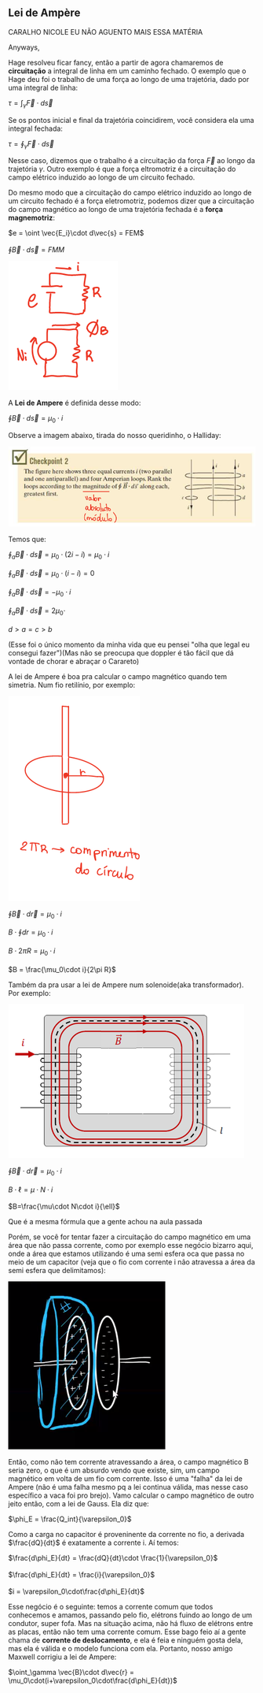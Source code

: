 ## Lei de Ampère

CARALHO NICOLE EU NÃO AGUENTO MAIS ESSA MATÉRIA

Anyways,

Hage resolveu ficar fancy, então a partir de agora chamaremos de **circuitação** a integral de linha em um caminho fechado. O exemplo que o Hage deu foi o trabalho de uma força ao longo de uma trajetória, dado por uma integral de linha:

$\tau = \int_\gamma \vec{F}\cdot d\vec{s}$

Se os pontos inicial e final da trajetória coincidirem, você considera ela uma integral fechada:

$\tau = \oint_\gamma \vec{F}\cdot d\vec{s}$

Nesse caso, dizemos que o trabalho é a circuitação da força $\vec{F}$ ao longo da trajetória $\gamma$. Outro exemplo é que a força eltromotriz é a circuitação do campo elétrico induzido ao longo de um circuito fechado.

Do mesmo modo que a circuitação do campo elétrico induzido ao longo de um circuito fechado é a força eletromotriz, podemos dizer que a circuitação do campo magnético ao longo de uma trajetória fechada é a **força magnemotriz**:

$e = \oint \vec{E_i}\cdot d\vec{s} = FEM$<br><br>
$\oint \vec{B}\cdot d\vec{s} = FMM$

![image.png](img/img19.png)

A **Lei de Ampere** é definida desse modo:

$\oint \vec{B}\cdot d \vec{s} = \mu_0 \cdot i$

Observe a imagem abaixo, tirada do nosso queridinho, o Halliday:

![image.png](img/img20.png)

Temos que:

$\oint_a \vec{B}\cdot d\vec{s} = \mu_0\cdot(2i-i) = \mu_0\cdot i$<br><br>
$\oint_a \vec{B}\cdot d\vec{s} = \mu_0\cdot(i-i) = 0$<br><br>
$\oint_a \vec{B}\cdot d\vec{s} = -\mu_0\cdot i$<br><br>
$\oint_a \vec{B}\cdot d\vec{s} = 2\mu_0\cdot$<br><br>
$d>a=c>b$

(Esse foi o único momento da minha vida que eu pensei "olha que legal eu consegui fazer")(Mas não se preocupa que doppler é tão fácil que dá vontade de chorar e abraçar o Carareto)

A lei de Ampere é boa pra calcular o campo magnético quando tem simetria. Num fio retilínio, por exemplo:

![image.png](img/img21.png)

$\oint\vec{B}\cdot d\vec{r} = \mu_0\cdot i$<br><br>
$B\cdot\oint dr = \mu_0\cdot i$<br><br>
$B\cdot 2\pi R = \mu_0\cdot i$<br><br>
$B = \frac{\mu_0\cdot i}{2\pi R}$

Também da pra usar a lei de Ampere num solenoide(aka transformador). Por exemplo:

![image.png](img/img22.png)

$\oint\vec{B}\cdot d\vec{r} = \mu_0\cdot i$<br><br>
$B\cdot\ell = \mu\cdot N\cdot i$<br><br>
$B=\frac{\mu\cdot N\cdot i}{\ell}$

Que é a mesma fórmula que a gente achou na aula passada

Porém, se você for tentar fazer a circuitação do campo magnético em uma área que não passa corrente, como por exemplo esse negócio bizarro aqui, onde a área que estamos utilizando é uma semi esfera oca que passa no meio de um capacitor (veja que o fio com corrente i não atravessa a área da semi esfera que delimitamos):

![image.png](img/img23.png)

Então, como não tem corrente atravessando a área, o campo magnético B seria zero, o que é um absurdo vendo que existe, sim, um campo magnético em volta de um fio com corrente. Isso é uma "falha" da lei de Ampere (não é uma falha mesmo pq a lei continua válida, mas nesse caso específico a vaca foi pro brejo). Vamo calcular o campo magnético de outro jeito então, com a lei de Gauss. Ela diz que:

$\phi_E = \frac{Q_int}{\varepsilon_0}$

Como a carga no capacitor é proveninente da corrente no fio, a derivada $\frac{dQ}{dt}$ é exatamente a corrente i. Aí temos:

$\frac{d\phi_E}{dt} = \frac{dQ}{dt}\cdot \frac{1}{\varepsilon_0}$<br><br>
$\frac{d\phi_E}{dt} = \frac{i}{\varepsilon_0}$<br><br>
$i = \varepsilon_0\cdot\frac{d\phi_E}{dt}$

Esse negócio é o seguinte: temos a corrente comum que todos conhecemos e amamos, passando pelo fio, elétrons fuindo ao longo de um condutor, super fofa. Mas na situação acima, não há fluxo de elétrons entre as placas, então não tem uma corrente comum. Esse bago feio aí a gente chama de **corrente de deslocamento**, e ela é feia e ninguém gosta dela, mas ela é válida e o modelo funciona com ela. Portanto, nosso amigo Maxwell corrigiu a lei de Ampere:

$\oint_\gamma \vec{B}\cdot d\vec{r} = \mu_0\cdot(i+\varepsilon_0\cdot\frac{d\phi_E}{dt})$